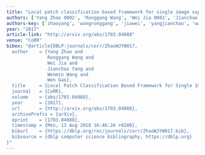 ```yaml
---
title: "Local patch classification based framework for single image super-resolution"
authors: ['Yang Zhao 0002', 'Ronggang Wang', 'Wei Jia 0001', 'Jianchao Yang', 'Wenmin Wang', 'Wen Gao 0001']
authors-key: ['zhaoyang', 'wangronggang', 'jiawei', 'yangjianchao', 'wangwenmin', 'gaowen']
year: "2017"
article-link: "http://arxiv.org/abs/1703.04088"
venue: "CoRR"
bibex: "@article{DBLP:journals/corr/ZhaoWJYW017,
  author    = {Yang Zhao and
               Ronggang Wang and
               Wei Jia and
               Jianchao Yang and
               Wenmin Wang and
               Wen Gao},
  title     = {Local Patch Classification Based Framework for Single Image Super-Resolution},
  journal   = {CoRR},
  volume    = {abs/1703.04088},
  year      = {2017},
  url       = {http://arxiv.org/abs/1703.04088},
  archivePrefix = {arXiv},
  eprint    = {1703.04088},
  timestamp = {Mon, 13 Aug 2018 16:46:26 +0200},
  biburl    = {https://dblp.org/rec/journals/corr/ZhaoWJYW017.bib},
  bibsource = {dblp computer science bibliography, https://dblp.org}
}"
---
```

